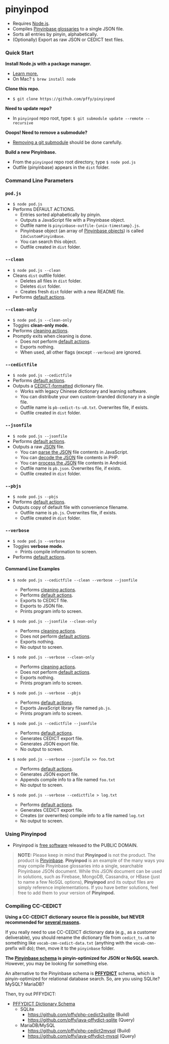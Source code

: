 # pinyinpod

+ Requires [Node.js][nodejs_page].
+ Compiles [Pinyinbase glossaries][gh_pinyinbase] to a single JSON file.
+ Sorts all entries by pinyin, alphabetically.
+ (Optionally) Export as raw JSON or CEDICT text files.

### Quick Start

**Install Node.js with a package manager.**
+ [Learn more.][gh_getnode]
+ On Mac? `$ brew install node`

**Clone this repo.**
+ `$ git clone https://github.com/pffy/pinyinpod`

**Need to update repo?**
+ In `pinyinpod` repo root, type: `$ git submodule update --remote --recursive`

**Ooops! Need to remove a submodule?**
+ [Removing a git submodule][so_deletesub] should be done carefully.

**Build a new Pinyinbase.**
+ From the `pinyinpod` repo root directory, type `$ node pod.js`
+ Outfile (pinyinbase) appears in the `dist` folder.


### Command Line Parameters

### `pod.js`

+ `$ node pod.js`
+ Performs DEFAULT ACTIONS.
  + Entries sorted alphabetically by pinyin.
  + Outputs a JavaScript file with a Pinyinbase object.
  + Outfile name is `pinyinbase-outfile-{unix-timestamp}.js`.
  + Pinyinbase object (an array of [Pinyinbase objects][gh_js_pinyinbase]) is called `IdxCustomPinyinBase`.
  + You can search this object.
  + Outfile created in `dist` folder.

### `--clean`

+ `$ node pod.js --clean`
+ Cleans `dist` outfile folder.
  + Deletes all files in `dist` folder.
  + Deletes `dist` folder.
  + Creates fresh `dist` folder with a new README file.
+ Performs [default actions][gh_podjs].

### `--clean-only`

+ `$ node pod.js --clean-only`
+ Toggles **clean-only mode.**
+ Performs [cleaning actions][gh_clean].
+ Promptly exits when cleaning is done.
  + Does not perform [default actions][gh_podjs].
  + Exports nothing.
  + When used, all other flags (except `--verbose`) are ignored.

### `--cedictfile`

+ `$ node pod.js --cedictfile`
+ Performs [default actions][gh_podjs].
+ Outputs a [CEDICT-formatted][cedict_syntax] dictionary file.
  + Works with legacy Chinese dictionary and learning software.
  + You can distribute your own custom-branded dictionary in a single file.
  + Outfile name is `pb-cedict-ts-u8.txt`. Overwrites file, if exists.
  + Outfile created in `dist` folder.

### `--jsonfile`

+ `$ node pod.js --jsonfile`
+ Performs [default actions][gh_podjs].
+ Outputs a raw [JSON][json_home] file.
  + You can [parse the JSON][json_parse] file contents in JavaScript.
  + You can [decode the JSON][json_decode] file contents in PHP.
  + You can [process the JSON][json_android] file contents in Android.
  + Outfile name is `pb.json`. Overwrites file, if exists.
  + Outfile created in `dist` folder.

### `--pbjs`

+ `$ node pod.js --pbjs`
+ Performs [default actions][gh_podjs].
+ Outputs copy of default file with convenience filename.
  + Outfile name is `pb.js`. Overwrites file, if exists.
  + Outfile created in `dist` folder.

### `--verbose`

+ `$ node pod.js --verbose`
+ Toggles **verbose mode.**
  + Prints compile information to screen.
+ Performs [default actions][gh_podjs].


#### Command Line Examples

+ `$ node pod.js --cedictfile --clean --verbose --jsonfile`
  + Performs [cleaning actions][gh_clean].
  + Performs [default actions][gh_podjs].
  + Exports to CEDICT file.
  + Exports to JSON file.
  + Prints program info to screen.

+ `$ node pod.js --jsonfile --clean-only`
  + Performs [cleaning actions][gh_clean].
  + Does not perform [default actions][gh_podjs].
  + Exports nothing.
  + No output to screen.

+ `$ node pod.js --verbose --clean-only`
  + Performs [cleaning actions][gh_clean].
  + Does not perform [default actions][gh_podjs].
  + Exports nothing.
  + Prints program info to screen.

+ `$ node pod.js --verbose --pbjs`
  + Performs [default actions][gh_podjs].
  + Exports JavaScript library file named `pb.js`.
  + Prints program info to screen.

+ `$ node pod.js --cedictfile --jsonfile`
  + Performs [default actions][gh_podjs].
  + Generates CEDICT export file.
  + Generates JSON export file.
  + No output to screen.

+ `$ node pod.js --verbose --jsonfile >> foo.txt`
  + Performs [default actions][gh_podjs].
  + Generates JSON export file.
  + Appends compile info to a file named `foo.txt`
  + No output to screen.

+ `$ node pod.js --verbose --cedictfile > log.txt`
  + Performs [default actions][gh_podjs].
  + Generates CEDICT export file.
  + Creates (or overwrites) compile info to a file named `log.txt`
  + No output to screen.


### Using Pinyinpod

  + Pinyinpod is [free software][web_freesw] released to the PUBLIC DOMAIN.

> **NOTE:** Please keep in mind that **Pinyinpod** is not the product. The product is [Pinyinbase][gh_pinyinbase]. **Pinyinpod** is an example of the many ways you may compile Pinyinbase glossaries into a single, searchable Pinyinbase JSON document. While this JSON document can be used in solutions, such as Firebase, MongoDB, Cassandra, or HBase (just to name a few NoSQL options), **Pinyinpod** and its output files are simply reference implementations. If you have better solutions, feel free to add them to your version of **Pinyinpod.**



### Compiling CC-CEDICT

**Using a CC-CEDICT dictionary source file is possible, but NEVER recommended for [several reasons][gh_casestudy].**

If you really need to use CC-CEDICT dictionary data (e.g., as a customer deliverable), you should rename the dictionary file from `cedict_ts.u8` to something like `vocab-cmn-cedict-data.txt` (anything with the `vocab-cmn-` prefix will do); then, move it to the `pinyinbase` folder.

**The [Pinyinbase schema][schema_pb] is pinyin-optimized for JSON or NoSQL search.** However, you may be looking for something else.

An alternative to the Pinyinbase schema is **[PFFYDICT][gh_pffydict]** schema, which is pinyin-optimized for relational database search. So, are you using SQLite? MySQL? MariaDB?

Then, try out PFFYDICT:

  + [PFFYDICT Dictionary Schema][gh_pffydict]
    + SQLite
      + https://github.com/pffy/php-cedict2sqlite (Build)
      + https://github.com/pffy/java-pffydict-sqlite (Query)
    + MariaDB/MySQL
      + https://github.com/pffy/php-cedict2mysql (Build)
      + https://github.com/pffy/java-pffydict-mysql (Query)

[so_deletesub]: http://stackoverflow.com/a/16162000
[web_freesw]: http://www.gnu.org/philosophy/free-sw.en.html
[cedict_syntax]: http://cc-cedict.org/wiki/format:syntax
[gh_casestudy]: https://github.com/pffy/pinyinbase#case-studies
[gh_clean]:https://github.com/pffy/pinyinpod/blob/master/README.md#--clean
[gh_getnode]: https://github.com/nodejs/node-v0.x-archive/wiki/Installing-Node.js-via-package-manager
[gh_js_pinyinbase]: https://github.com/pffy/javascript-pinyinbase
[gh_pffydict]: https://github.com/pffy/pffydict
[gh_pinyinbase]: https://github.com/pffy/pinyinbase
[gh_podjs]: https://github.com/pffy/pinyinpod/blob/master/README.md#podjs
[json_android]: http://developer.android.com/reference/org/json/JSONObject.html
[json_api]: http://jsonapi.org/
[json_decode]: http://php.net/manual/en/function.json-decode.php
[json_home]: http://www.json.org/
[json_java]: https://github.com/douglascrockford/JSON-java
[json_parse]: https://developer.mozilla.org/en-US/docs/Web/JavaScript/Reference/Global_Objects/JSON/parse
[nodejs_page]: https://nodejs.org/en/download/
[schema_pb]: https://github.com/pffy/pinyinbase/blob/master/README.md#pinyinbase-schema
